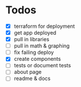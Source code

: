 # Todos

- [x] terraform for deployment
- [x] get app deployed
- [x] pull in libraries
- [ ] pull in math & graphing
- [ ] fix failing deploy
- [x] create components
- [ ] tests or document tests
- [ ] about page
- [ ] readme & docs
